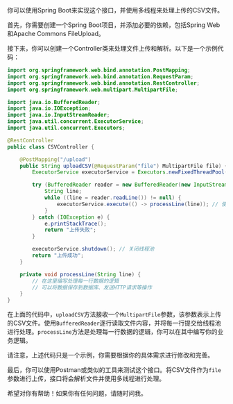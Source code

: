 你可以使用Spring Boot来实现这个接口，并使用多线程来处理上传的CSV文件。

首先，你需要创建一个Spring Boot项目，并添加必要的依赖，包括Spring Web和Apache Commons FileUpload。

接下来，你可以创建一个Controller类来处理文件上传和解析。以下是一个示例代码：

```java
import org.springframework.web.bind.annotation.PostMapping;
import org.springframework.web.bind.annotation.RequestParam;
import org.springframework.web.bind.annotation.RestController;
import org.springframework.web.multipart.MultipartFile;

import java.io.BufferedReader;
import java.io.IOException;
import java.io.InputStreamReader;
import java.util.concurrent.ExecutorService;
import java.util.concurrent.Executors;

@RestController
public class CSVController {

    @PostMapping("/upload")
    public String uploadCSV(@RequestParam("file") MultipartFile file) {
        ExecutorService executorService = Executors.newFixedThreadPool(10); // 创建一个包含10个线程的线程池

        try (BufferedReader reader = new BufferedReader(new InputStreamReader(file.getInputStream()))) {
            String line;
            while ((line = reader.readLine()) != null) {
                executorService.execute(() -> processLine(line)); // 使用线程池处理每一行数据
            }
        } catch (IOException e) {
            e.printStackTrace();
            return "上传失败";
        }

        executorService.shutdown(); // 关闭线程池
        return "上传成功";
    }

    private void processLine(String line) {
        // 在这里编写处理每一行数据的逻辑
        // 可以将数据保存到数据库、发送HTTP请求等操作
    }
}
```

在上面的代码中，`uploadCSV`方法接收一个`MultipartFile`参数，该参数表示上传的CSV文件。使用`BufferedReader`逐行读取文件内容，并将每一行提交给线程池进行处理。`processLine`方法是处理每一行数据的逻辑，你可以在其中编写你的业务逻辑。

请注意，上述代码只是一个示例，你需要根据你的具体需求进行修改和完善。

最后，你可以使用Postman或类似的工具来测试这个接口。将CSV文件作为`file`参数进行上传，接口将会解析文件并使用多线程进行处理。

希望对你有帮助！如果你有任何问题，请随时问我。